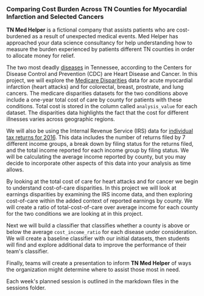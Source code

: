 ### Comparing Cost Burden Across TN Counties for Myocardial Infarction and Selected Cancers

**TN Med Helper** is a fictional company that assists patients who are cost-burdened as a result of unexpected medical events. Med Helper has approached your data science consultancy for help understanding how to measure the burden experienced by patients different TN counties in order to allocate money for relief.

The two most deadly [diseases](https://www.cdc.gov/nchs/pressroom/states/tennessee/tennessee.htm) in Tennessee, according to the Centers for Disease Control and Prevention (CDC) are Heart Disease and Cancer. In this project, we will explore the [Medicare Disparities](https://data.cms.gov/mapping-medicare-disparities) data for acute myocardial infarction (heart attacks) and for colorectal, breast, prostrate, and lung cancers. The medicare disparities datasets for the two conditions above include a one-year total cost of care by county for patients with these conditions. Total cost is stored in the column called `analysis_value` for each dataset. The disparities data highlights the fact that the cost for different illnesses varies across geographic regions.

We will also be using the Internal Revenue Service (IRS) data for [individual tax returns for 2016](https://www.irs.gov/statistics/soi-tax-stats-individual-income-tax-return-form-1040-statistics). This data includes the number of returns filed by 7 different income groups, a break down by filing status for the returns filed, and the total income reported for each income group by filing status. We will be calculating the average income reported by county, but you may decide to incorporate other aspects of this data into your analysis as time allows.  

By looking at the total cost of care for heart attacks and for cancer we begin to understand cost-of-care disparities. In this project we will look at earnings disparities by examining the IRS income data, and then exploring cost-of-care within the added context of reported earnings by county. We will create a ratio of total-cost-of-care over average income for each county for the two conditions we are looking at in this project.

Next we will build a classifier that classifies whether a county is above or below the average `cost_income_ratio` for each disease under consideration. We will create a baseline classifier with our initial datasets, then students will find and explore additional data to improve the performance of their team's classifier.  

Finally, teams will create a presentation to inform **TN Med Helper** of ways the organization might determine where to assist those most in need.

Each week's planned session is outlined in the markdown files in the sessions folder.

